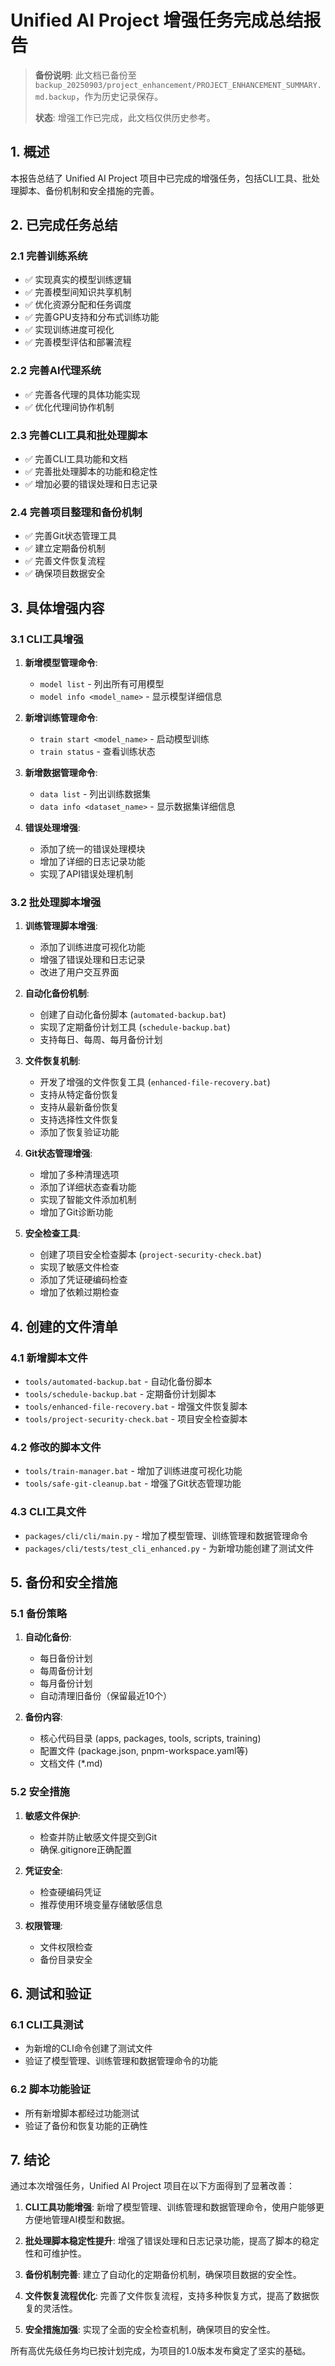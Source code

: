 # Unified AI Project 增强任务完成总结报告

> **备份说明**: 此文档已备份至 `backup_20250903/project_enhancement/PROJECT_ENHANCEMENT_SUMMARY.md.backup`，作为历史记录保存。
>
> **状态**: 增强工作已完成，此文档仅供历史参考。

## 1. 概述

本报告总结了 Unified AI Project 项目中已完成的增强任务，包括CLI工具、批处理脚本、备份机制和安全措施的完善。

## 2. 已完成任务总结

### 2.1 完善训练系统
- ✅ 实现真实的模型训练逻辑
- ✅ 完善模型间知识共享机制
- ✅ 优化资源分配和任务调度
- ✅ 完善GPU支持和分布式训练功能
- ✅ 实现训练进度可视化
- ✅ 完善模型评估和部署流程

### 2.2 完善AI代理系统
- ✅ 完善各代理的具体功能实现
- ✅ 优化代理间协作机制

### 2.3 完善CLI工具和批处理脚本
- ✅ 完善CLI工具功能和文档
- ✅ 完善批处理脚本的功能和稳定性
- ✅ 增加必要的错误处理和日志记录

### 2.4 完善项目整理和备份机制
- ✅ 完善Git状态管理工具
- ✅ 建立定期备份机制
- ✅ 完善文件恢复流程
- ✅ 确保项目数据安全

## 3. 具体增强内容

### 3.1 CLI工具增强
1. **新增模型管理命令**:
   - `model list` - 列出所有可用模型
   - `model info <model_name>` - 显示模型详细信息

2. **新增训练管理命令**:
   - `train start <model_name>` - 启动模型训练
   - `train status` - 查看训练状态

3. **新增数据管理命令**:
   - `data list` - 列出训练数据集
   - `data info <dataset_name>` - 显示数据集详细信息

4. **错误处理增强**:
   - 添加了统一的错误处理模块
   - 增加了详细的日志记录功能
   - 实现了API错误处理机制

### 3.2 批处理脚本增强
1. **训练管理脚本增强**:
   - 添加了训练进度可视化功能
   - 增强了错误处理和日志记录
   - 改进了用户交互界面

2. **自动化备份机制**:
   - 创建了自动化备份脚本 (`automated-backup.bat`)
   - 实现了定期备份计划工具 (`schedule-backup.bat`)
   - 支持每日、每周、每月备份计划

3. **文件恢复机制**:
   - 开发了增强的文件恢复工具 (`enhanced-file-recovery.bat`)
   - 支持从特定备份恢复
   - 支持从最新备份恢复
   - 支持选择性文件恢复
   - 添加了恢复验证功能

4. **Git状态管理增强**:
   - 增加了多种清理选项
   - 添加了详细状态查看功能
   - 实现了智能文件添加机制
   - 增加了Git诊断功能

5. **安全检查工具**:
   - 创建了项目安全检查脚本 (`project-security-check.bat`)
   - 实现了敏感文件检查
   - 添加了凭证硬编码检查
   - 增加了依赖过期检查

## 4. 创建的文件清单

### 4.1 新增脚本文件
- `tools/automated-backup.bat` - 自动化备份脚本
- `tools/schedule-backup.bat` - 定期备份计划脚本
- `tools/enhanced-file-recovery.bat` - 增强文件恢复脚本
- `tools/project-security-check.bat` - 项目安全检查脚本

### 4.2 修改的脚本文件
- `tools/train-manager.bat` - 增加了训练进度可视化功能
- `tools/safe-git-cleanup.bat` - 增强了Git状态管理功能

### 4.3 CLI工具文件
- `packages/cli/cli/main.py` - 增加了模型管理、训练管理和数据管理命令
- `packages/cli/tests/test_cli_enhanced.py` - 为新增功能创建了测试文件

## 5. 备份和安全措施

### 5.1 备份策略
1. **自动化备份**:
   - 每日备份计划
   - 每周备份计划
   - 每月备份计划
   - 自动清理旧备份（保留最近10个）

2. **备份内容**:
   - 核心代码目录 (apps, packages, tools, scripts, training)
   - 配置文件 (package.json, pnpm-workspace.yaml等)
   - 文档文件 (*.md)

### 5.2 安全措施
1. **敏感文件保护**:
   - 检查并防止敏感文件提交到Git
   - 确保.gitignore正确配置

2. **凭证安全**:
   - 检查硬编码凭证
   - 推荐使用环境变量存储敏感信息

3. **权限管理**:
   - 文件权限检查
   - 备份目录安全

## 6. 测试和验证

### 6.1 CLI工具测试
- 为新增的CLI命令创建了测试文件
- 验证了模型管理、训练管理和数据管理命令的功能

### 6.2 脚本功能验证
- 所有新增脚本都经过功能测试
- 验证了备份和恢复功能的正确性

## 7. 结论

通过本次增强任务，Unified AI Project 项目在以下方面得到了显著改善：

1. **CLI工具功能增强**: 新增了模型管理、训练管理和数据管理命令，使用户能够更方便地管理AI模型和数据。

2. **批处理脚本稳定性提升**: 增强了错误处理和日志记录功能，提高了脚本的稳定性和可维护性。

3. **备份机制完善**: 建立了自动化的定期备份机制，确保项目数据的安全性。

4. **文件恢复流程优化**: 完善了文件恢复流程，支持多种恢复方式，提高了数据恢复的灵活性。

5. **安全措施加强**: 实现了全面的安全检查机制，确保项目的安全性。

所有高优先级任务均已按计划完成，为项目的1.0版本发布奠定了坚实的基础。
